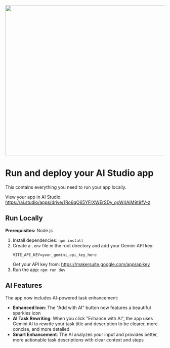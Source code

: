 <div align="center">
<img width="1200" height="475" alt="GHBanner" src="https://github.com/user-attachments/assets/0aa67016-6eaf-458a-adb2-6e31a0763ed6" />
</div>

# Run and deploy your AI Studio app

This contains everything you need to run your app locally.

View your app in AI Studio: https://ai.studio/apps/drive/1Ro6qO65YFrXWErSDy_qxW4AiM9t9fV-z

## Run Locally

**Prerequisites:**  Node.js


1. Install dependencies:
   `npm install`
2. Create a `.env` file in the root directory and add your Gemini API key:
   ```
   VITE_API_KEY=your_gemini_api_key_here
   ```
   Get your API key from: https://makersuite.google.com/app/apikey
3. Run the app:
   `npm run dev`

## AI Features

The app now includes AI-powered task enhancement:
- **Enhanced Icon**: The "Add with AI" button now features a beautiful sparkles icon
- **AI Task Rewriting**: When you click "Enhance with AI", the app uses Gemini AI to rewrite your task title and description to be clearer, more concise, and more detailed
- **Smart Enhancement**: The AI analyzes your input and provides better, more actionable task descriptions with clear context and steps
